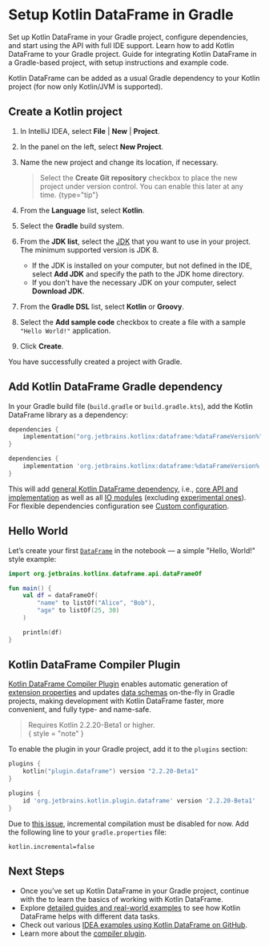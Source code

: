 # Setup Kotlin DataFrame in Gradle

<web-summary>
Set up Kotlin DataFrame in your Gradle project, configure dependencies, and start using the API with full IDE support.
</web-summary>

<card-summary>
Learn how to add Kotlin DataFrame to your Gradle project.
</card-summary>

<link-summary>
Guide for integrating Kotlin DataFrame in a Gradle-based project, with setup instructions and example code.
</link-summary>

Kotlin DataFrame can be added as a usual Gradle dependency 
to your Kotlin project (for now only Kotlin/JVM is supported).

## Create a Kotlin project

1. In IntelliJ IDEA, select **File** | **New** | **Project**.
2. In the panel on the left, select **New Project**.
3. Name the new project and change its location, if necessary.

   > Select the **Create Git repository** checkbox to place the new project under version control. 
   > You can enable this later at any time.
   > {type="tip"}

4. From the **Language** list, select **Kotlin**.
5. Select the **Gradle** build system.
6. From the **JDK list**, select the [JDK](https://www.oracle.com/java/technologies/downloads/) 
that you want to use in your project. The minimum supported version is JDK 8.
    * If the JDK is installed on your computer, but not defined in the IDE, select **Add JDK** 
      and specify the path to the JDK home directory.
    * If you don't have the necessary JDK on your computer, select **Download JDK**.
7. From the **Gradle DSL** list, select **Kotlin** or **Groovy**.
8. Select the **Add sample code** checkbox to create a file with a sample `"Hello World!"` application.
9. Click **Create**.

You have successfully created a project with Gradle.

## Add Kotlin DataFrame Gradle dependency

In your Gradle build file (`build.gradle` or `build.gradle.kts`), add the Kotlin DataFrame library as a dependency:

<tabs>
<tab title="Kotlin DSL">

```kotlin
dependencies {
    implementation("org.jetbrains.kotlinx:dataframe:%dataFrameVersion%")
}
```

</tab>

<tab title="Groovy DSL">

```groovy
dependencies {
    implementation 'org.jetbrains.kotlinx:dataframe:%dataFrameVersion%'
}
```

</tab>
</tabs>

This will add [general Kotlin DataFrame dependency](Modules.md#dataframe-general), 
i.e., [core API and implementation](Modules.md#dataframe-core) as well as all 
[IO modules](Modules.md#io-modules) (excluding [experimental ones](Modules.md#experimental-modules)).  
For flexible dependencies configuration see [Custom configuration](SetupCustomGradle.md).

## Hello World

Let’s create your first [`DataFrame`](DataFrame.md) in the notebook — a simple "Hello, World!" style example:

```kotlin
import org.jetbrains.kotlinx.dataframe.api.dataFrameOf

fun main() {
    val df = dataFrameOf(
        "name" to listOf("Alice", "Bob"),
        "age" to listOf(25, 30)
    )

    println(df)
}
```

## Kotlin DataFrame Compiler Plugin

[Kotlin DataFrame Compiler Plugin](Compiler-Plugin.md) enables automatic generation of
[extension properties](extensionPropertiesApi.md) and updates [data schemas](schemas.md)
on-the-fly in Gradle projects, making development with Kotlin DataFrame faster,
more convenient, and fully type- and name-safe.

> Requires Kotlin 2.2.20-Beta1 or higher.  
> { style = "note" }

To enable the plugin in your Gradle project, add it to the `plugins` section:

<tabs>
<tab title="Kotlin DSL">

```kotlin
plugins {
    kotlin("plugin.dataframe") version "2.2.20-Beta1"
}
```

</tab>

<tab title="Groovy DSL">

```groovy
plugins {
    id 'org.jetbrains.kotlin.plugin.dataframe' version '2.2.20-Beta1'
}
```

</tab>
</tabs>

Due to [this issue](https://youtrack.jetbrains.com/issue/KT-66735), incremental compilation must be disabled for now.
Add the following line to your `gradle.properties` file:

```properties
kotlin.incremental=false
```

## Next Steps

* Once you’ve set up Kotlin DataFrame in your Gradle project, continue with the [](quickstart.md)
  to learn the basics of working with Kotlin DataFrame.
* Explore [detailed guides and real-world examples](Guides-And-Examples.md)
  to see how Kotlin DataFrame helps with different data tasks.
* Check out various
  [IDEA examples using Kotlin DataFrame on GitHub](https://github.com/Kotlin/dataframe/tree/master/examples/idea-examples).
* Learn more about the [compiler plugin](Compiler-Plugin.md).

